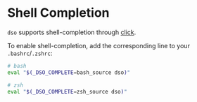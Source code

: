 # Shell Completion

`dso` supports shell-completion through [click](https://click.palletsprojects.com/en/stable/shell-completion/#enabling-completion).

To enable shell-completion, add the corresponding line to your `.bashrc`/`.zshrc`:

```bash
# bash
eval "$(_DSO_COMPLETE=bash_source dso)"

# zsh
eval "$(_DSO_COMPLETE=zsh_source dso)"
```
